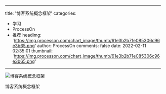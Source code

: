 
---
title: '博客系统概念框架'
categories: 
 - 学习
 - ProcessOn
 - 推荐
headimg: 'https://img.processon.com/chart_image/thumb/61e3b2b71e085306c96e3b65.png'
author: ProcessOn
comments: false
date: 2022-02-11 02:35:01
thumbnail: 'https://img.processon.com/chart_image/thumb/61e3b2b71e085306c96e3b65.png'
---

<div>   
<img class="thumb" alt="博客系统概念框架" src="https://img.processon.com/chart_image/thumb/61e3b2b71e085306c96e3b65.png" referrerpolicy="no-referrer">
<p>博客系统概念框架</p>  
</div>
            